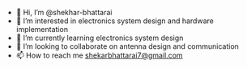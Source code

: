 - 👋 Hi, I’m @shekhar-bhattarai
- 👀 I’m interested in electronics system design and hardware implementation
- 🌱 I’m currently learning electronics system design
- 💞️ I’m looking to collaborate on antenna design and communication
- 📫 How to reach me shekarbhattarai7@gmail.com

<!---
shekhar-bhattarai/shekhar-bhattarai is a ✨ special ✨ repository because its `README.md` (this file) appears on your GitHub profile.
You can click the Preview link to take a look at your changes.
--->
